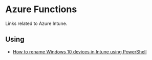 # Azure Functions
Links related to Azure Intune.

## Using
- [How to rename Windows 10 devices in Intune using PowerShell](https://msendpointmgr.com/2020/03/02/how-to-rename-windows-10-devices-in-intune-using-powershell/)
